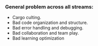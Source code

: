 ### General problem across all streams:

- Cargo culting.
- Bad code organization and structure.
- Bad error handling and debugging.
- Bad collaboration and team play.
- Bad learning optimization
